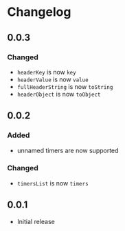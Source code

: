 # Changelog

## 0.0.3

### Changed

- `headerKey` is now `key`
- `headerValue` is now `value`
- `fullHeaderString` is now `toString`
- `headerObject` is now `toObject`

## 0.0.2

### Added

- unnamed timers are now supported

### Changed

- `timersList` is now `timers`

## 0.0.1

- Initial release
